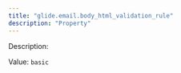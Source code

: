 ```yaml
---
title: "glide.email.body_html_validation_rule"
description: "Property"
---
```


Description: 

Value: `basic`